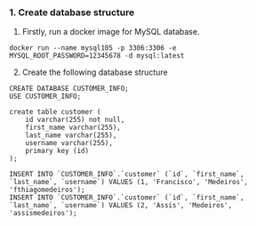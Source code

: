 ### 1. Create database structure

1. Firstly, run a docker image for MySQL database.
```shell
docker run --name mysql105 -p 3306:3306 -e MYSQL_ROOT_PASSWORD=12345678 -d mysql:latest
```

2. Create the following database structure

```mysql
CREATE DATABASE CUSTOMER_INFO;
USE CUSTOMER_INFO;

create table customer (
    id varchar(255) not null, 
    first_name varchar(255), 
    last_name varchar(255), 
    username varchar(255), 
    primary key (id)
);

INSERT INTO `CUSTOMER_INFO`.`customer` (`id`, `first_name`, `last_name`, `username`) VALUES (1, 'Francisco', 'Medeiros', 'fthiagomedeiros');
INSERT INTO `CUSTOMER_INFO`.`customer` (`id`, `first_name`, `last_name`, `username`) VALUES (2, 'Assis', 'Medeiros', 'assismedeiros');
```